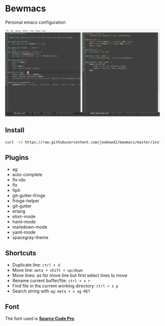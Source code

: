 Bewmacs
=========
Personal emacs configuration

![bewmacs screenshot](/assets/screen.png?raw=true)

Install
--------------

```sh
curl -sS https://raw.githubusercontent.com/joebew42/bewmacs/master/install.sh | bash
```

Plugins
----
 - ag
 - auto-complete
 - flx-ido
 - flx
 - fiplr
 - git-gutter-fringe
 - fringe-helper
 - git-gutter
 - erlang
 - elixir-mode
 - haml-mode
 - markdown-mode
 - yaml-mode
 - spacegray-theme

Shortcuts
---

 - Duplicate line: `ctrl + d`
 - Move line: `meta + shift + up/down`
 - Move lines: as for move line but first select lines to move
 - Rename current buffer/file: `ctrl + x r`
 - Find file in the current working directory: `ctrl + x p`
 - Search string with `ag`: `meta + x ag RET`

Font
---

The font used is [__Source Code Pro__](https://github.com/adobe-fonts/source-code-pro).
